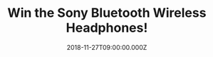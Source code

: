---
campaign-uuid: "c-7f9e5dd8-c0c1-4ac3-85ac-285d9f4d9f7a"
type: "Competition"
category: "Technology"
date: "2018-11-27T09:00:00.000Z"
end-date: "2018-12-27T23:59:00.000Z"
disable-form: false
is_promoted: false
has_entry_page: true
title: "Win the Sony Bluetooth Wireless Headphones!"
competition-description: "<p>Dance like nobody’s watching with the Wireless Bluetooth\
  \ Headphones. We are giving away the amazing Sony Bluetooth Wireless Headphones\
  \ to one of our lucky members to win and enjoy their fav tunes anywhere! Connect\
  \ to a selected smartphone with One-touch listening via NFC, then move freely and\
  \ easily wherever you are without tangles or discomfort. Soft, cushioned earpads\
  \ absorb the pressure so that you can listen for longer.</p>\r\n<p>Does it sound\
  \ good? Click below for a chance to win!</p>"
hero-header: "Win the Sony Bluetooth Wireless Headphones!"
terms-confirmation: "N/A"
banner-img: "https://assets.expresslyapp.com/asset-2b5b4140-ad68-409c-a161-e2296fa85cc3.jpg"
logo-left-href: "http://sony.co.uk"
logo-left-image: "https://assets.expresslyapp.com/asset-e2c4c5f0-4157-4058-a9b9-2e5e13083352.jpg"
logo-left-title: "Sony"
bg-image-hero: "https://assets.expresslyapp.com/asset-aad285ca-1c40-41db-82cf-702a37cb5f5e.jpg"
bg-image-first: "https://assets.expresslyapp.com/asset-663c81ae-9040-41bc-947e-82e78bcffc2c.jpg"
bg-image-second: "https://assets.expresslyapp.com/asset-79bdafed-871a-4063-bc0d-1b3e6e18f161.jpg"
bg-image-third: "https://assets.expresslyapp.com/asset-877d3909-b7f7-492a-b9ff-b7da3931c2cf.jpg"
section1-content: "<p>Wirelessly stream your favourite tracks with Bluetooth. Pair\
  \ your smartphone or tablet with these Bluetooth-enabled headphones and you can\
  \ enjoy your music and even control playlists and volume right from your device.</p>\r\
  \n<p>Why wait when you could be listening? Plug in your headphones via the supplied\
  \ USB cable and get up to ten hours of playback from only one hour of charging.</p>"
section2-content: "<p>Listen longer with 30 hours’ wireless playback! Keep your tunes\
  \ playing throughout the day. A built-in Li-ion battery delivers approximately thirty\
  \ hours of power and is rechargeable via USB and take them anywhere you go. A swivel\
  \ folding design makes it easy to store them when not in use or while traveling.\
  \ The earcups swivel flat for easy packing in a suitcase or slipping into a bag.</p>"
section3-content: "<p>PLUS many more features for you to discover: NFC One-touch for\
  \ instant connectivity, Hear it all with 30 mm drivers…. If this sound like the\
  \ perfect gift, think no more and enter the form below for a chance to win them!</p>\r\
  \n<p>Get ready to stand out anywhere you go with the brand new Sony Wireless Headphones!\
  \ Good luck!</p>"
entry-title: "Win the Sony Bluetooth Wireless Headphones!"
entry-content: "Enter the draw to win the Sony Bluetooth Wireless Headphones before\
  \ 23:59 on 27th of December 2018."
has-winner: false
prize-description: "Sony Bluetooth Wireless Headphones."
special-conditions: "Multiple entries are allowed up to one every day.\r\nThis competition\
  \ is also available on: https://aaa.nme.com/competitions/little-sony-bluetooth-wireless-headphones"
country-restrictions:
- "GB"
---